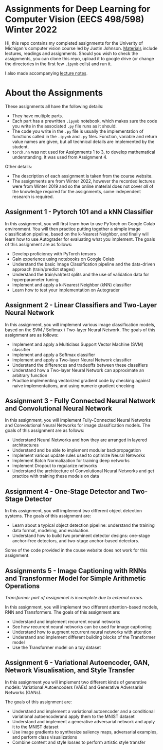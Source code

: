 # Assignments for Deep Learning for Computer Vision (EECS 498/598) Winter 2022
Hi, this repo contains my completed assignments for the Univerity of Michigan's computer vision course led by Justin Johnson.
[Materials](https://web.eecs.umich.edu/~justincj/teaching/eecs498/WI2022/schedule.html) include lectures, readings and assignments.
Should you wish to check the assignments, you can clone this repo, upload it to google drive (or change the directories in the first few `.ipynb` cells) 
and run it.

I also made accompanying [lecture notes](https://pyskinas.github.io/eecs/).

# About the Assignments
These assignments all have the following details:
- They have multiple parts.
- Each part has a prewritten `.ipynb` notebook, which makes sure the code you write in the associated `.py` file runs as it should.
- The code you write in the `.py` file is usually the implementation of functions called in the `.ipynb` and `.py` files. Function, variable and return value names are given, but all technical details are implemented by the student.
- `torch.nn` was not used for Assignments 1 to 3, to develop mathematical understanding. It was used from Assignment 4.

Other details: 
- The description of each assignment is taken from the course website. 
- The assignments are from Winter 2022, however the recorded lectures were from Winter 2019 and so the online material does not cover _all_ of the knowledge required for the assignments,
  some independent research is required.

## Assignment 1 - Pytorch 101 and a kNN Classifier
In this assignment, you will first learn how to use PyTorch on Google Colab environment. You will then practice putting together a simple image classification pipeline, based on the k-Nearest Neighbor, and finally will learn how to use Autograder for evaluating what you implement. The goals of this assignment are as follows:
- Develop proficiency with PyTorch tensors
- Gain experience using notebooks on Google Colab
- Understand the basic Image Classification pipeline and the data-driven approach (train/predict stages)
- Understand the train/val/test splits and the use of validation data for hyperparameter tuning
- Implement and apply a k-Nearest Neighbor (kNN) classifier
- Learn how to test your implementation on Autograder

## Assignment 2 - Linear Classifiers and Two-Layer Neural Network
In this assignment, you will implement various image classification models, based on the SVM / Softmax / Two-layer Neural Network. The goals of this assignment are as follows:
- Implement and apply a Multiclass Support Vector Machine (SVM) classifier
- Implement and apply a Softmax classifier
- Implement and apply a Two-layer Neural Network classifier
- Understand the differences and tradeoffs between these classifiers
- Understand how a Two-layer Neural Network can approximate an arbitrary function
- Practice implementing vectorized gradient code by checking against naive implementations, and using numeric gradient checking

## Assignment 3 - Fully Connected Neural Network and Convolutional Neural Network
In this assignment, you will implement Fully-Connected Neural Networks and Convolutional Neural Networks for image classification models. The goals of this assignment are as follows:
- Understand Neural Networks and how they are arranged in layered architectures
- Understand and be able to implement modular backpropagation
- Implement various update rules used to optimize Neural Networks
- Implement Batch Normalization for training deep networks
- Implement Dropout to regularize networks
- Understand the architecture of Convolutional Neural Networks and get practice with training these models on data

## Assignment 4 - One-Stage Detector and Two-Stage Detector
In this assignment, you will implement two different object detection systems. The goals of this assignment are:
- Learn about a typical object detection pipeline: understand the training data format, modeling, and evaluation.
- Understand how to build two prominent detector designs: one-stage anchor-free detectors, and two-stage anchor-based detectors.

Some of the code provided in the couse website does not work for this assignment.

## Assignments 5 - Image Captioning with RNNs and Transformer Model for Simple Arithmetic Operations
_Transformer part of assignmnet is incomplete due to external errors._ 

In this assignment, you will implement two different attention-based models, RNN and Transformers. The goals of this assignment are:
- Understand and implement recurrent neural networks
- See how recurrent neural networks can be used for image captioning
- Understand how to augment recurrent neural networks with attention
- Understand and implement different building blocks of the Transformer model
- Use the Transformer model on a toy dataset


## Assignment 6 - Variational Autoencoder, GAN, Network Visualisation, and Style Transfer
In this assignment you will implement two different kinds of generative models: Variational Autoencoders (VAEs) and Generative Adversarial Networks (GANs).

The goals of this assignment are:
- Understand and implement a variational autoencoder and a conditional variational autoencoderand apply them to the MNIST dataset
- Understand and implement a generative adversarial network and apply it to the MNIST dataset
- Use image gradients to synthesize saliency maps, adversarial examples, and perform class visualizations
- Combine content and style losses to perform artistic style transfer

